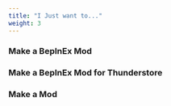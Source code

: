 ```yaml
---
title: "I Just want to..."
weight: 3
---
```


### Make a BepInEx Mod

### Make a BepInEx Mod for Thunderstore

### Make a Mod